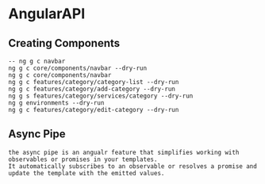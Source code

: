 # AngularAPI

## Creating Components

    -- ng g c navbar
    ng g c core/components/navbar --dry-run
    ng g c core/components/navbar
    ng g c features/category/category-list --dry-run
    ng g c features/category/add-category --dry-run
    ng g s features/category/services/category --dry-run
    ng g environments --dry-run
    ng g c features/category/edit-category --dry-run

## Async Pipe

    the async pipe is an angualr feature that simplifies working with observables or promises in your templates. 
    It automatically subscribes to an observable or resolves a promise and update the template with the emitted values.

